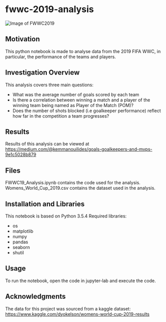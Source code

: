 
# fwwc-2019-analysis
![Image of FWWC2019](https://league-mp7static.mlsdigital.net/styles/image_landscape/s3/images/2018-Primary-WWC_Annoucement-1280x553.jpg?DBtrMIcmNSVmz3LDwZ5gwULMrwi6DbYr&itok=PKdnW2YQ&c=d9fa584fd8f4a39a11333d4b575ac52c)

## Motivation
This python notebook is made to analyse data from the 2019 FIFA WWC, in particular, the performance of the teams and players.

## Investigation Overview
This analysis covers three main questions:
* What was the average number of goals scored by each team
* Is there a correlation between winning a match and a player of the winning team being named as Player of the Match (POM)?
* Does the number of shots blocked (i.e goalkeeper performance) reflect how far in the competition a team progresses?

## Results
Results of this analysis can be viewed at https://medium.com/@kemmanouilides/goals-goalkeepers-and-mvps-9e1c5028b879

## Files
FWWC19_Analysis.ipynb contains the code used for the analysis.
Womens_World_Cup_2019.csv contains the dataset used in the analysis.

## Installation and Libraries
This notebook is based on Python 3.5.4
Required libraries:
* os 
* matplotlib
* numpy
* pandas
* seaborn
* shutil

## Usage
To run the notebook, open the code in jupyter-lab and execute the code.

## Acknowledgments
The data for this project was sourced from a kaggle dataset:
https://www.kaggle.com/dyokelson/womens-world-cup-2019-results

